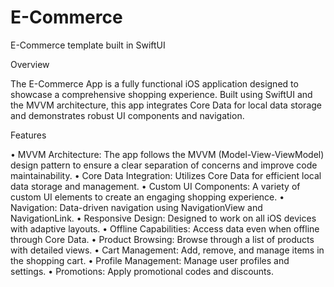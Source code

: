 # E-Commerce
E-Commerce template built in SwiftUI

Overview

The E-Commerce App is a fully functional iOS application designed to showcase a comprehensive shopping experience. Built using SwiftUI and the MVVM architecture, this app integrates Core Data for local data storage and demonstrates robust UI components and navigation.

Features

• MVVM Architecture: The app follows the MVVM (Model-View-ViewModel) design pattern to ensure a clear separation of concerns and improve code maintainability.
• Core Data Integration: Utilizes Core Data for efficient local data storage and management.
• Custom UI Components: A variety of custom UI elements to create an engaging shopping experience.
• Navigation: Data-driven navigation using NavigationView and NavigationLink.
• Responsive Design: Designed to work on all iOS devices with adaptive layouts.
• Offline Capabilities: Access data even when offline through Core Data.
• Product Browsing: Browse through a list of products with detailed views.
• Cart Management: Add, remove, and manage items in the shopping cart.
• Profile Management: Manage user profiles and settings.
• Promotions: Apply promotional codes and discounts.

